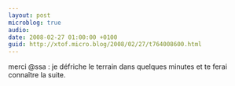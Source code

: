 ```yaml
---
layout: post
microblog: true
audio: 
date: 2008-02-27 01:00:00 +0100
guid: http://xtof.micro.blog/2008/02/27/t764008600.html
---
```

merci @ssa : je défriche le terrain dans quelques minutes et te ferai connaître la suite.
